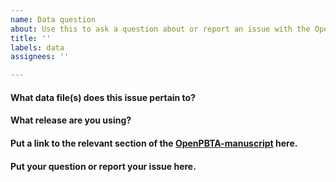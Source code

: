 ```yaml
---
name: Data question
about: Use this to ask a question about or report an issue with the OpenPBTA data
title: ''
labels: data
assignees: ''

---
```


#### What data file(s) does this issue pertain to?



#### What release are you using?
<!--You may want to check if the issue has been resolved in an updated release-->



#### Put a link to the relevant section of the [OpenPBTA-manuscript](https://github.com/AlexsLemonade/OpenPBTA-manuscript/) here.



#### Put your question or report your issue here.


